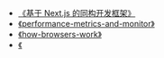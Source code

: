 - [《基于 Next.js 的同构开发框架》](./isomorphic)
- [《performance-metrics-and-monitor》](./frontend-performance/performance-metrics-and-monitor)
- [《how-browsers-work》](./frontend-performance/how-browsers-work)
- [《<script>》](./frontend/<script>)
